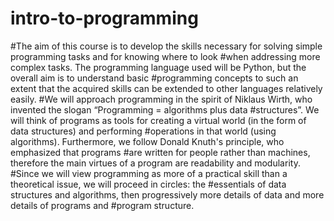 # intro-to-programming
#The aim of this course is to develop the skills necessary for solving simple programming tasks and for knowing where to look
#when addressing more complex tasks.  The programming language used will be Python, but the overall aim is to understand basic
#programming concepts to such an extent that the acquired skills can be extended to other languages relatively easily.
#We will approach programming in the spirit of Niklaus Wirth, who invented the slogan “Programming = algorithms plus data
#structures”.  We will think of programs as tools for creating a virtual world (in the form of data structures) and performing
#operations in that world (using algorithms).  Furthermore, we follow Donald Knuth's principle, who emphasized that programs
#are written for people rather than machines, therefore the main virtues of a program are readability and modularity.
#Since we will view programming as more of a practical skill than a theoretical issue, we will proceed in circles: the
#essentials of data structures and algorithms, then progressively more details of data and more details of programs and
#program structure.
